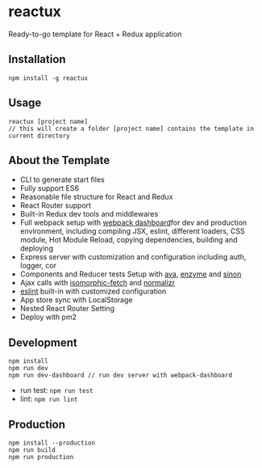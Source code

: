 reactux
=================
Ready-to-go template for React + Redux application

Installation
------------

    npm install -g reactux
    
Usage
------------

    reactux [project name]
    // this will create a folder [project name] contains the template in current directory

About the Template
------------

- CLI to generate start files
- Fully support ES6 
- Reasonable file structure for React and Redux
- React Router support
- Built-in Redux dev tools and middlewares 
- Full webpack setup with [webpack dashboard](https://github.com/FormidableLabs/webpack-dashboard)for dev and production environment, including compiling JSX, eslint, different loaders, CSS module, Hot Module Reload, copying dependencies, building and deploying
- Express server with customization and configuration including auth, logger, cor 
- Components and Reducer tests Setup with [ava](https://github.com/avajs/ava), [enzyme](https://github.com/airbnb/enzyme) and [sinon](http://sinonjs.org/)
- Ajax calls with [isomorphic-fetch](https://github.com/matthew-andrews/isomorphic-fetch) and [normalizr](https://github.com/paularmstrong/normalizr)
- [eslint](http://eslint.org/) built-in with customized configuration
- App store sync with LocalStorage 
- Nested React Router Setting
- Deploy with pm2 

Development
------------

```
npm install
npm run dev
npm run dev-dashboard // run dev server with webpack-dashboard
```

- run test: `npm run test`
- lint: `npm run lint`

Production
------------

```
npm install --production
npm run build
npm run production
```

